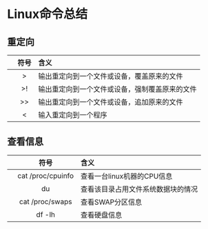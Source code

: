 # Linux命令总结

## 重定向

|        |  符号  |  含义  |
|:-------|:------:|:-------|
||>|输出重定向到一个文件或设备，覆盖原来的文件|
||>!|输出重定向到一个文件或设备，强制覆盖原来的文件|
||>>|输出重定向到一个文件或设备，追加原来的文件|
||<|输入重定向到一个程序|

## 查看信息

|        |  符号  |  含义  |
|:-------|:------:|:-------|
|        |cat /proc/cpuinfo|查看一台linux机器的CPU信息|
||du|查看该目录占用文件系统数据块的情况|
||cat /proc/swaps|查看SWAP分区信息|
||df -lh|查看硬盘信息|
